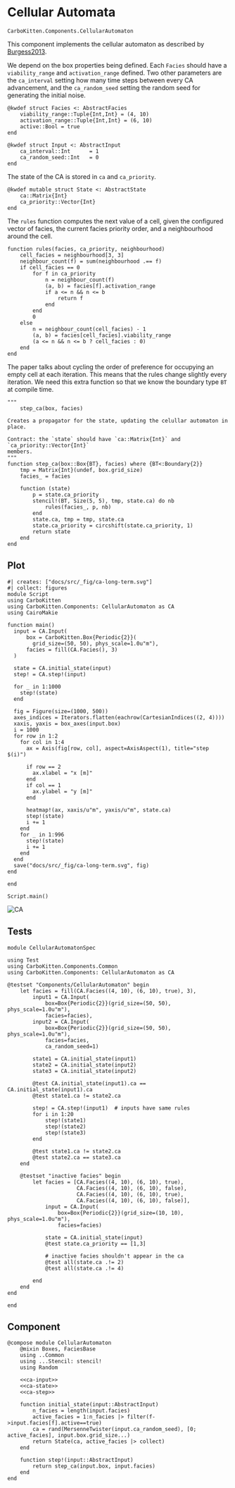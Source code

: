 # Cellular Automata

```component-dag
CarboKitten.Components.CellularAutomaton
```

This component implements the cellular automaton as described by [Burgess2013](@cite). 

We depend on the box properties being defined. Each `Facies` should have a `viability_range` and `activation_range` defined. Two other parameters are the `ca_interval` setting how many time steps between every CA advancement, and the `ca_random_seed` setting the random seed for generating the initial noise.

``` {.julia #ca-input}
@kwdef struct Facies <: AbstractFacies
    viability_range::Tuple{Int,Int} = (4, 10)
    activation_range::Tuple{Int,Int} = (6, 10)
    active::Bool = true
end

@kwdef struct Input <: AbstractInput
    ca_interval::Int      = 1
    ca_random_seed::Int   = 0
end
```

The state of the CA is stored in `ca` and `ca_priority`.

``` {.julia #ca-state}
@kwdef mutable struct State <: AbstractState
    ca::Matrix{Int}
    ca_priority::Vector{Int}
end
```

The `rules` function computes the next value of a cell, given the configured vector of facies, the current facies priority order, and a neighbourhood around the cell.

``` {.julia #ca-step}
function rules(facies, ca_priority, neighbourhood)
    cell_facies = neighbourhood[3, 3]
    neighbour_count(f) = sum(neighbourhood .== f)
    if cell_facies == 0
        for f in ca_priority
            n = neighbour_count(f)
            (a, b) = facies[f].activation_range
            if a <= n && n <= b
                return f
            end
        end
        0
    else
        n = neighbour_count(cell_facies) - 1
        (a, b) = facies[cell_facies].viability_range
        (a <= n && n <= b ? cell_facies : 0)
    end
end
```

The paper talks about cycling the order of preference for occupying an empty cell at each iteration. This means that the rules change slightly every iteration. We need this extra function so that we know the boundary type `BT` at compile time.

``` {.julia #ca-step}
"""
    step_ca(box, facies)

Creates a propagator for the state, updating the celullar automaton in place.

Contract: the `state` should have `ca::Matrix{Int}` and `ca_priority::Vector{Int}`
members.
"""
function step_ca(box::Box{BT}, facies) where {BT<:Boundary{2}}
    tmp = Matrix{Int}(undef, box.grid_size)
    facies_ = facies

    function (state)
        p = state.ca_priority
        stencil!(BT, Size(5, 5), tmp, state.ca) do nb
            rules(facies_, p, nb)
        end
        state.ca, tmp = tmp, state.ca
        state.ca_priority = circshift(state.ca_priority, 1)
        return state
    end
end
```

## Plot

``` {.julia .task file=examples/ca/burgess-2013.jl}
#| creates: ["docs/src/_fig/ca-long-term.svg"]
#| collect: figures
module Script
using CarboKitten
using CarboKitten.Components: CellularAutomaton as CA
using CairoMakie

function main()
  input = CA.Input(
      box = CarboKitten.Box{Periodic{2}}(
        grid_size=(50, 50), phys_scale=1.0u"m"),
      facies = fill(CA.Facies(), 3)
  )

  state = CA.initial_state(input)
  step! = CA.step!(input)

  for _ in 1:1000
    step!(state)
  end

  fig = Figure(size=(1000, 500))
  axes_indices = Iterators.flatten(eachrow(CartesianIndices((2, 4))))
  xaxis, yaxis = box_axes(input.box)
  i = 1000
  for row in 1:2
    for col in 1:4
      ax = Axis(fig[row, col], aspect=AxisAspect(1), title="step $(i)")

      if row == 2
        ax.xlabel = "x [m]"
      end
      if col == 1
        ax.ylabel = "y [m]"
      end

      heatmap!(ax, xaxis/u"m", yaxis/u"m", state.ca)
      step!(state)
      i += 1
    end
    for _ in 1:996
      step!(state)
      i += 1
    end
  end
  save("docs/src/_fig/ca-long-term.svg", fig)
end

end

Script.main()
```

![CA](../fig/ca-long-term.svg)


## Tests

``` {.julia file=test/Components/CellularAutomatonSpec.jl}
module CellularAutomatonSpec

using Test
using CarboKitten.Components.Common
using CarboKitten.Components: CellularAutomaton as CA

@testset "Components/CellularAutomaton" begin
    let facies = fill(CA.Facies((4, 10), (6, 10), true), 3),
        input1 = CA.Input(
            box=Box{Periodic{2}}(grid_size=(50, 50), phys_scale=1.0u"m"),
            facies=facies),
        input2 = CA.Input(
            box=Box{Periodic{2}}(grid_size=(50, 50), phys_scale=1.0u"m"),
            facies=facies,
            ca_random_seed=1)

        state1 = CA.initial_state(input1)
        state2 = CA.initial_state(input2)
        state3 = CA.initial_state(input2)

        @test CA.initial_state(input1).ca == CA.initial_state(input1).ca
        @test state1.ca != state2.ca

        step! = CA.step!(input1)  # inputs have same rules
        for i in 1:20
            step!(state1)
            step!(state2)
            step!(state3)
        end

        @test state1.ca != state2.ca
        @test state2.ca == state3.ca
    end

    @testset "inactive facies" begin 
        let facies = [CA.Facies((4, 10), (6, 10), true),
                      CA.Facies((4, 10), (6, 10), false),
                      CA.Facies((4, 10), (6, 10), true),
                      CA.Facies((4, 10), (6, 10), false)],   
            input = CA.Input(
                box=Box{Periodic{2}}(grid_size=(10, 10), phys_scale=1.0u"m"),
                facies=facies)

            state = CA.initial_state(input)
            @test state.ca_priority == [1,3]

            # inactive facies shouldn't appear in the ca
            @test all(state.ca .!= 2)
            @test all(state.ca .!= 4)

        end
    end
end

end
```

## Component

``` {.julia file=src/Components/CellularAutomaton.jl}
@compose module CellularAutomaton
    @mixin Boxes, FaciesBase
    using ..Common
    using ...Stencil: stencil!
    using Random

    <<ca-input>>
    <<ca-state>>
    <<ca-step>>

    function initial_state(input::AbstractInput)
        n_facies = length(input.facies)
        active_facies = 1:n_facies |> filter(f->input.facies[f].active==true)
        ca = rand(MersenneTwister(input.ca_random_seed), [0; active_facies], input.box.grid_size...)
        return State(ca, active_facies |> collect)
    end

    function step!(input::AbstractInput)
        return step_ca(input.box, input.facies)
    end
end
```
